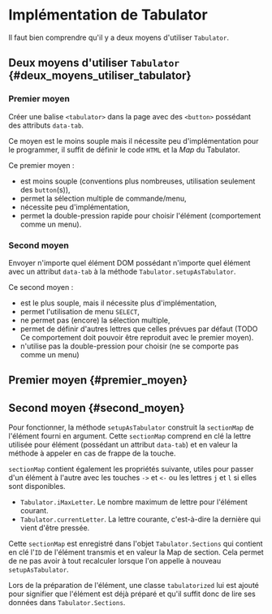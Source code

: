 # Implémentation de Tabulator

Il faut bien comprendre qu'il y a deux moyens d'utiliser `Tabulator`.

## Deux moyens d'utiliser `Tabulator` {#deux_moyens_utiliser_tabulator}

### Premier moyen

Créer une balise `<tabulator>` dans la page avec des `<button>` possédant des attributs `data-tab`.

Ce moyen est le moins souple mais il nécessite peu d'implémentation pour le programmer, il suffit de définir le code `HTML` et la *Map* du Tabulator.

Ce premier moyen :

* est moins souple (conventions plus nombreuses, utilisation seulement des `button`(s)),
* permet la sélection multiple de commande/menu,
* nécessite peu d'implémentation,
* permet la double-pression rapide pour choisir l'élément (comportement comme un menu).

### Second moyen

Envoyer n'importe quel élément DOM possédant n'importe quel élément avec un attribut `data-tab` à la méthode `Tabulator.setupAsTabulator`.

Ce second moyen :

* est le plus souple, mais il nécessite plus d'implémentation,
* permet l'utilisation de menu `SELECT`,
* ne permet pas (encore) la sélection multiple,
* permet de définir d'autres lettres que celles prévues par défaut (TODO Ce comportement doit pouvoir être reproduit avec le premier moyen).
* n'utilise pas la double-pression pour choisir (ne se comporte pas comme un menu)


## Premier moyen {#premier_moyen}


## Second moyen {#second_moyen}

Pour fonctionner, la méthode `setupAsTabulator` construit la `sectionMap` de l'élément fourni en argument. Cette `sectionMap` comprend en clé la lettre utilisée pour élément (possédant un attribut `data-tab`) et en valeur la méthode à appeler en cas de frappe de la touche.

`sectionMap` contient également les propriétés suivante, utiles pour passer d'un élément à l'autre avec les touches `->` et `<-` ou les lettres `j` et `l` si elles sont disponibles.

* `Tabulator.iMaxLetter`. Le nombre maximum de lettre pour l'élément courant.
* `Tabulator.currentLetter`. La lettre courante, c'est-à-dire la dernière qui vient d'être pressée.

Cette `sectionMap` est enregistré dans l'objet `Tabulator.Sections` qui contient en clé l'`ID` de l'élément transmis et en valeur la Map de section. Cela permet de ne pas avoir à tout recalculer lorsque l'on appelle à nouveau `setupAsTabulator`.

Lors de la préparation de l'élément, une classe `tabulatorized` lui est ajouté pour signifier que l'élément est déjà préparé et qu'il suffit donc de lire ses données dans `Tabulator.Sections`.
